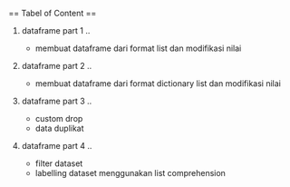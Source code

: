 == Tabel of Content ==

1. dataframe part 1 ..
   - membuat dataframe dari format list dan modifikasi nilai

2. dataframe part 2 ..
   - membuat dataframe dari format dictionary list dan modifikasi nilai

3. dataframe part 3 ..
   - custom drop
   - data duplikat

4. dataframe part 4 .. 
   - filter dataset
   - labelling dataset menggunakan list comprehension
